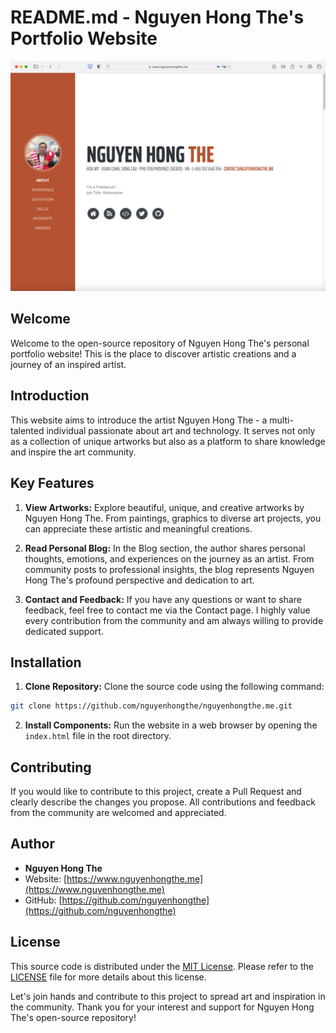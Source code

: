 # README.md - Nguyen Hong The's Portfolio Website

![Nguyen Hong The's Portfolio Website](https://raw.githubusercontent.com/nguyenhongthe/nguyenhongthe.me/main/screenshot.png)

## Welcome

Welcome to the open-source repository of Nguyen Hong The's personal portfolio website! This is the place to discover artistic creations and a journey of an inspired artist.

## Introduction

This website aims to introduce the artist Nguyen Hong The - a multi-talented individual passionate about art and technology. It serves not only as a collection of unique artworks but also as a platform to share knowledge and inspire the art community.

## Key Features

1. **View Artworks:** Explore beautiful, unique, and creative artworks by Nguyen Hong The. From paintings, graphics to diverse art projects, you can appreciate these artistic and meaningful creations.

2. **Read Personal Blog:** In the Blog section, the author shares personal thoughts, emotions, and experiences on the journey as an artist. From community posts to professional insights, the blog represents Nguyen Hong The's profound perspective and dedication to art.

3. **Contact and Feedback:** If you have any questions or want to share feedback, feel free to contact me via the Contact page. I highly value every contribution from the community and am always willing to provide dedicated support.

## Installation

1. **Clone Repository:** Clone the source code using the following command:

```bash
git clone https://github.com/nguyenhongthe/nguyenhongthe.me.git
```


2. **Install Components:** Run the website in a web browser by opening the `index.html` file in the root directory.

## Contributing

If you would like to contribute to this project, create a Pull Request and clearly describe the changes you propose. All contributions and feedback from the community are welcomed and appreciated.

## Author

- **Nguyen Hong The**
- Website: [https://www.nguyenhongthe.me](https://www.nguyenhongthe.me)
- GitHub: [https://github.com/nguyenhongthe](https://github.com/nguyenhongthe)

## License

This source code is distributed under the [MIT License](https://opensource.org/licenses/MIT). Please refer to the [LICENSE](https://github.com/nguyenhongthe/nguyenhongthe.me/blob/main/LICENSE.md) file for more details about this license.

Let's join hands and contribute to this project to spread art and inspiration in the community. Thank you for your interest and support for Nguyen Hong The's open-source repository!
